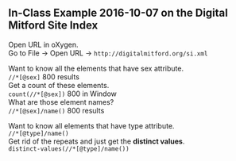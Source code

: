 ## In-Class Example 2016-10-07 on the Digital Mitford Site Index  
  
Open URL in oXygen.  
Go to File -> Open URL -> `http://digitalmitford.org/si.xml`  
  
Want to know all the elements that have sex attribute.  
`//*[@sex]` 800 results  
Get a count of these elements.  
`count(//*[@sex])` 800 in Window  
What are those element names?  
`//*[@sex]/name()` 800 results  
  
  
Want to know all elements that have type attribute.  
`//*[@type]/name()`  
Get rid of the repeats and just get the **distinct values**.  
`distinct-values(//*[@type]/name())`  
